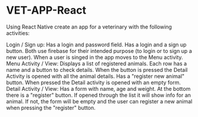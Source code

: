 # VET-APP-React

Using React Native create an app for a veterinary with the following activities:

Login / Sign up:
Has a login and password field. 
Has a login and a sign up button. Both use firebase for their intended purpose (to login or to sign up a new user).
When a user is singed in the app moves to the Menu activity.
 Menu Activity / View:
Displays a list of registered animals. Each row has a name and a button to check details. When the button is pressed the Detail Activity is opened with all the animal details.
Has a "register new animal" button. When pressed the Detail activity is opened with an empty form.
Detail Activity / View:
Has a form with name, age and weight. At the bottom there is a "register" button.
If opened through the list it will show info for an animal. 
If not, the form will be empty and the user can register a new animal when pressing the "register" button. 
